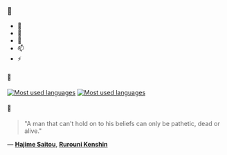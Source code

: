 ### 👋

- 🔭
- 🌱
- 💬
- 📫
- ⚡

#### 🧏

[![Most used languages](https://github-readme-stats-aynah.vercel.app/api/top-langs/?username=aynh&theme=solarized-dark&langs_count=6&layout=compact&hide_title=true)](https://github.com/anuraghazra/github-readme-stats#gh-dark-mode-only)
[![Most used languages](https://github-readme-stats-aynah.vercel.app/api/top-langs/?username=aynh&theme=solarized-light&langs_count=6&layout=compact&hide_title=true)](https://github.com/anuraghazra/github-readme-stats#gh-light-mode-only)

#### 💬

> "A man that can't hold on to his beliefs can only be pathetic, dead or alive."

&mdash; [**Hajime Saitou**](https://myanimelist.net/character.php?q=Hajime%20Saitou&cat=character), [**Rurouni Kenshin**](https://myanimelist.net/search/all?q=Rurouni%20Kenshin&cat=all)
